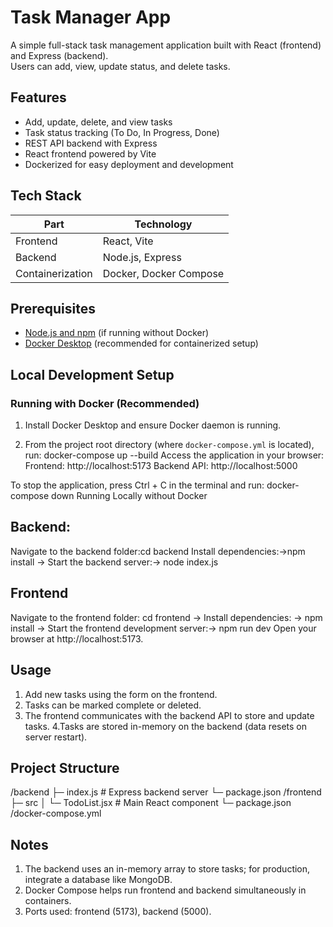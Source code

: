 # Task Manager App

A simple full-stack task management application built with React (frontend) and Express (backend).  
Users can add, view, update status, and delete tasks.
## Features
- Add, update, delete, and view tasks  
- Task status tracking (To Do, In Progress, Done)  
- REST API backend with Express  
- React frontend powered by Vite  
- Dockerized for easy deployment and development
## Tech Stack

| Part     | Technology          |
| -------- | ------------------- |
| Frontend | React, Vite         |
| Backend  | Node.js, Express    |
| Containerization | Docker, Docker Compose |
## Prerequisites
- [Node.js and npm](https://nodejs.org/en/download/) (if running without Docker)  
- [Docker Desktop](https://www.docker.com/products/docker-desktop) (recommended for containerized setup)
## Local Development Setup

### Running with Docker (Recommended)

1. Install Docker Desktop and ensure Docker daemon is running.

2. From the project root directory (where `docker-compose.yml` is located), run:
   docker-compose up --build
Access the application in your browser:
Frontend: http://localhost:5173
Backend API: http://localhost:5000

To stop the application, press Ctrl + C in the terminal and run:  docker-compose down
Running Locally without Docker
## Backend:
Navigate to the backend folder:cd backend
Install dependencies:->npm install  -> Start the backend server:-> node index.js
## Frontend
Navigate to the frontend folder: cd frontend -> Install dependencies: -> npm install -> Start the frontend development server:-> npm run dev
Open your browser at http://localhost:5173.
## Usage
1. Add new tasks using the form on the frontend.
2. Tasks can be marked complete or deleted.
3. The frontend communicates with the backend API to store and update tasks.
4.Tasks are stored in-memory on the backend (data resets on server restart).
## Project Structure

/backend
  ├─ index.js        # Express backend server
  └─ package.json
/frontend
  ├─ src
  │   └─ TodoList.jsx  # Main React component
  └─ package.json
/docker-compose.yml
## Notes
1. The backend uses an in-memory array to store tasks; for production, integrate a database like MongoDB.
2. Docker Compose helps run frontend and backend simultaneously in containers.
3. Ports used: frontend (5173), backend (5000).
